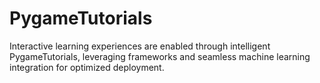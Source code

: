 # PygameTutorials
Interactive learning experiences are enabled through intelligent PygameTutorials, leveraging frameworks and seamless machine learning integration for optimized deployment.
